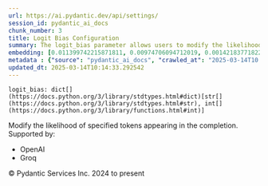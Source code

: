 ```yaml
---
url: https://ai.pydantic.dev/api/settings/
session_id: pydantic_ai_docs
chunk_number: 3
title: Logit Bias Configuration
summary: The logit_bias parameter allows users to modify the likelihood of specific tokens appearing in AI-generated completions. It supports both OpenAI and Groq platforms.
embedding: [0.011399742215871811, 0.00974706094712019, 0.0014218377182260156, -0.002920362399891019, -0.018417375162243843, -0.023037370294332504, 0.02852126583456993, 0.030850043520331383, 0.008764216676354408, 0.0397394634783268, 0.0067421868443489075, -0.0001627640303922817, 0.02751964144408703, 0.008776737377047539, -0.022824525833129883, -0.0014875693013891578, 0.011549985967576504, 0.06325260549783707, -0.015750549733638763, 0.02144729159772396, -0.008845599368214607, -0.035482559353113174, -0.03190175071358681, 0.02064599096775055, -0.019318837672472, -0.011656408198177814, 0.014210551977157593, 0.03039931319653988, 0.010642263107001781, 0.0281206164509058, 0.009371452033519745, -0.02336289919912815, -0.01081128790974617, 0.014711364172399044, -0.03623377904295921, -0.007900315336883068, 0.008457469753921032, -0.01167518924921751, 0.06595699489116669, -0.033228904008865356, -0.003840605029836297, -0.04061588644981384, -0.027294276282191277, 0.01647672802209854, -0.01855509914457798, 0.04071604833006859, 0.038737840950489044, 0.008307226002216339, -0.01271437481045723, -0.003086256328970194, -0.07301844656467438, 0.005812554154545069, -0.03996482864022255, 0.002294346923008561, -0.007023893762379885, -0.015512663871049881, -0.05013132095336914, 0.041241902858018875, -0.05819440260529518, -0.022974768653512, -0.01796664483845234, -0.01118063647300005, 0.028546307235956192, 0.018317213281989098, 0.00900210253894329, -0.01253909058868885, -0.027469560503959656, 0.05448839068412781, -0.07477129250764847, 0.020520787686109543, 0.027194112539291382, 0.0313258171081543, -0.05639147758483887, 0.024915417656302452, -0.011744051240384579, -0.00611617136746645, 0.0017340629128739238, 0.041392143815755844, 0.004591823555529118, -0.06941259652376175, -0.03024906851351261, -0.009340151213109493, -0.013208926655352116, -0.03723540157079697, -0.004410278983414173, -0.033754754811525345, -0.04204320162534714, -0.028821753337979317, -0.04437197744846344, -0.038737840950489044, 0.002900016726925969, -0.04214336350560188, -0.02599216438829899, 0.023801108822226524, 0.03713523969054222, -0.00659820344299078, 0.02448972687125206, -0.049079615622758865, -0.001971948891878128, -0.006369707640260458, 0.007205438334494829, -0.02641785331070423, -0.0019328228663653135, -0.0048985714092850685, 0.047752462327480316, 0.03385491669178009, -0.005821944214403629, -0.02542874962091446, 0.010848849080502987, -0.009584297426044941, -0.04685100167989731, 0.028821753337979317, -0.06926235556602478, 0.043320272117853165, -0.006009748671203852, -0.03059963695704937, -0.0039908490143716335, 0.0073744626715779305, 0.018792985007166862, -0.04477262869477272, -0.05353684723377228, -0.07301844656467438, 0.001743453205563128, 0.042569052428007126, -0.03766109421849251, 0.024965498596429825, 0.0009601512574590743, -0.11118035018444061, -0.0022505256347358227, -0.020420625805854797, -0.04534856230020523, -0.02063347026705742, 0.04612482339143753, -0.0020595910027623177, -0.03881296142935753, -0.03019898757338524, -0.02012013830244541, 0.00890820100903511, -0.00611617136746645, 0.03362955152988434, -0.030173948034644127, 0.010454459115862846, -0.004454100504517555, -0.013659657910466194, -0.06485520303249359, -0.020796235650777817, -0.031851667910814285, -0.005474505480378866, -0.06480512768030167, 0.03573296591639519, -0.01414795033633709, 0.015550225041806698, -0.0038875562604516745, 0.04003995284438133, -0.002957923337817192, -0.06320252269506454, -0.011687709018588066, 0.009114786051213741, 0.02987346053123474, -0.05453846976161003, -0.026467936113476753, 0.00868909526616335, 0.015387460589408875, -0.025028100237250328, 0.027995413169264793, 0.0016808516811579466, 0.026743382215499878, 0.03024906851351261, -0.04291962459683418, -0.06906203180551529, 0.00010720515274442732, 0.008388607762753963, -0.040841251611709595, 0.022261111065745354, -0.011130555532872677, 0.012457708828151226, -0.018680302426218987, -0.07341910153627396, -0.03382987901568413, -0.024627448990941048, -0.06124935671687126, -0.029798338189721107, 0.016364045441150665, -0.0043226368725299835, -0.036809712648391724, 0.0017622336745262146, 0.0014578335685655475, -0.010598442517220974, 0.04529848322272301, 0.009158606640994549, 0.04261913523077965, 0.017353149130940437, 0.03658434748649597, 0.03170142322778702, -0.02987346053123474, -0.018655262887477875, 0.012125920504331589, -0.030749881640076637, 0.003890686435624957, 0.029923541471362114, -0.04382108524441719, 0.02982337772846222, -0.028421103954315186, -0.01991981267929077, 0.021146804094314575, 0.006779748015105724, -0.02084631659090519, -0.019393960013985634, -0.026868585497140884, -0.019619325175881386, -0.0034775161184370518, -0.09495402872562408, 0.018680302426218987, 0.055790502578020096, 0.009853484109044075, 0.019969893619418144, -0.02237379364669323, -0.004469750914722681, 0.016414126381278038, 0.03943897783756256, -0.010041289031505585, 0.007606088183820248, 0.028746630996465683, -0.004087881185114384, -0.034706298261880875, -0.0012457708362489939, 0.041767753660678864, 0.012207302264869213, 0.024765172973275185, 0.01309624407440424, 0.006285195704549551, 0.02731931582093239, -0.018818026408553123, 0.024539807811379433, 0.035883206874132156, 0.001682416652329266, 0.03600841015577316, 0.012789497151970863, 0.011938115581870079, -0.03245264291763306, 0.0018389205215498805, 0.0010720515856519341, 0.022286152467131615, -0.011981937102973461, 0.027845170348882675, 0.004958042874932289, -0.01015397161245346, 0.005928366910666227, 0.0026417854242026806, 0.02237379364669323, 0.015612826682627201, -0.02104664035141468, 0.04477262869477272, -0.018818026408553123, -0.03726044297218323, -0.020332982763648033, -0.04797782748937607, -0.011249498464167118, 0.005195928737521172, -0.012501529417932034, 0.038963206112384796, 0.020570868626236916, -0.017328109592199326, 0.0037905238568782806, -0.013033642433583736, -0.050632134079933167, -0.02794533222913742, 0.017328109592199326, -0.05013132095336914, -0.017365669831633568, -0.006088000722229481, -0.029522890225052834, -0.001009449944831431, -0.0046012140810489655, -0.008332266472280025, -0.0012465533800423145, 0.025566473603248596, -0.0037154019810259342, -0.033779796212911606, 0.024802735075354576, -0.05759342759847641, 0.019944854080677032, 0.04993099719285965, 0.022073306143283844, -0.0002881627588067204, -0.03393004089593887, 0.0034023942425847054, 0.011543725617229939, -0.03976450487971306, -0.02218598872423172, 0.04039052128791809, -0.017315588891506195, 0.026718340814113617, 0.017703717574477196, -0.019832171499729156, -0.033178821206092834, 0.007336901500821114, -0.03458109498023987, 0.0265680979937315, 0.029022078961133957, 0.003062780946493149, -0.04637522995471954, -0.049480266869068146, -0.05168383941054344, 0.020220300182700157, 0.040465641766786575, 0.042569052428007126, 0.01800420507788658, -0.005314871668815613, 0.00010984615801135078, 0.025203384459018707, 0.018780464306473732, -0.0179916862398386, 0.013246487826108932, -0.02333785779774189, -0.025015579536557198, 0.006388488225638866, -0.01079876720905304, 0.027619803324341774, -0.012457708828151226, -0.00507698580622673, -0.019594285637140274, 0.04156742990016937, -0.012432667426764965, -0.014135429635643959, -0.003608979284763336, -0.020045015960931778, -0.02792029082775116, -0.004666945431381464, -0.03921361267566681, 0.0012770716566592455, 0.024927936494350433, 0.007524706423282623, 0.04342043399810791, -0.009822183288633823, -0.04692612215876579, 0.04665067419409752, 0.013459333218634129, 0.005192798562347889, 0.04301978647708893, -0.05994724482297897, -0.002826459938660264, 0.008200802840292454, -0.03781133517622948, 0.010103890672326088, 0.029172321781516075, 0.0673091858625412, 0.031225653365254402, -0.013046163134276867, 0.012376326136291027, 0.006435439456254244, -0.0067985281348228455, 0.0035995892249047756, 0.038186945021152496, -0.01570046879351139, -0.03961426019668579, -0.005095766391605139, -0.040841251611709595, -0.0019375180127099156, 0.05894561856985092, -0.0355326384305954, 0.022348754107952118, -0.00588141568005085, 0.004175523295998573, 0.005637269467115402, -0.05869521200656891, 0.035307273268699646, -0.042018160223960876, 0.00694251200184226, 0.021009080111980438, -0.012514050118625164, 0.01483656745404005, 0.0031253823544830084, 0.0050895060412585735, -0.03771117329597473, -0.013459333218634129, 0.020583389326930046, 0.019368920475244522, -0.0014304454671218991, 0.0031613782048225403, -0.0048484900034964085, -0.020996559411287308, -0.01502437237650156, 0.02814565785229206, -0.00751218618825078, 0.015475103631615639, -0.008776737377047539, -0.006156862247735262, -0.011906814761459827, -0.01666453294456005, 0.006498041097074747, -0.044647425413131714, 0.002673086244612932, 0.0038468651473522186, 0.01338421180844307, 0.029372647404670715, -0.04164255037903786, 0.046800918877124786, 0.03868775814771652, 0.00917112734168768, -0.05053197219967842, -0.03668450936675072, 0.009183647111058235, 0.015587786212563515, 0.015137054957449436, -0.009540475904941559, 0.06315244734287262, 0.04061588644981384, 0.008006738498806953, 0.04730173200368881, 0.058444805443286896, 0.015975914895534515, 0.03155118227005005, -0.08518818765878677, 0.02005753666162491, -0.049079615622758865, -0.010266654193401337, 0.012514050118625164, 0.02350062131881714, 0.05453846976161003, -0.021522412076592445, -0.03175150603055954, -0.014085348695516586, -0.029773296788334846, -0.012908440083265305, -0.01281453762203455, 0.008457469753921032, -0.0119568957015872, 0.040290359407663345, -0.017641115933656693, -0.02470257133245468, 0.03458109498023987, 0.02984841912984848, -0.03448093309998512, 0.014085348695516586, -0.023851189762353897, -0.025003058835864067, 0.0730685293674469, -0.015988435596227646, -0.04031539708375931, -0.017365669831633568, 0.005590318236500025, -0.01681477576494217, 0.014110389165580273, -0.03518206998705864, -0.00888315960764885, 0.010510800406336784, -0.03367963433265686, 0.037786297500133514, 0.0035651582293212414, -0.009233728982508183, -0.02486533485352993, -0.013935104943811893, 0.03059963695704937, -0.0208713561296463, -0.042969703674316406, 0.05819440260529518, -0.055189527571201324, 0.04304482415318489, -0.016551850363612175, 0.02774500660598278, 0.005199058912694454, -0.010260393843054771, -0.04459734261035919, 0.013997706584632397, 0.022348754107952118, -0.0023397328332066536, 0.0019484732765704393, -0.022824525833129883, 0.0012082098983228207, -0.03405524417757988, -0.008200802840292454, 0.028771672397851944, -0.015312339179217815, -0.0077563319355249405, 0.01779136061668396, 0.04422173649072647, -0.0017684937920421362, -0.03871279954910278, -0.030123865231871605, 0.009252509102225304, 0.007355682086199522, 0.01606355793774128, 0.05263538286089897, 0.014611201360821724, 0.05463863164186478, -0.010166491381824017, -0.060147568583488464, -0.051934245973825455, -0.03726044297218323, -0.004757717717438936, -0.016013476997613907, -0.014711364172399044, -0.013935104943811893, 0.040866293013095856, 0.031225653365254402, -0.005994098260998726, -0.05273554474115372, -0.003608979284763336, -0.01871786266565323, -0.009884784929454327, -0.034731339663267136, -0.0394139364361763, 0.034355729818344116, -0.02847118489444256, 0.03270304948091507, 0.030324190855026245, -0.02904711849987507, -0.014686323702335358, 0.06866137683391571, -0.06099895015358925, -0.04226856678724289, -0.04645035043358803, 0.018129408359527588, 0.007130316458642483, -0.018818026408553123, -0.021948102861642838, 0.03212711587548256, -0.002785769058391452, -0.01416047103703022, -0.005258530378341675, 0.012676813639700413, -0.014886648394167423, -0.008920720778405666, -0.021159324795007706, -0.03713523969054222, -0.01895574852824211, -0.08368575572967529, -0.0026981267146766186, -0.05433814600110054, 0.02355070412158966, 0.00041473525925539434, -0.0014320104382932186, 0.02751964144408703, -0.04281945899128914, 0.002493106760084629, -0.0010587486904114485, -0.011744051240384579, -0.004150482825934887, 0.014473478309810162, -0.030324190855026245, 0.04404645040631294, 0.00020091184705961496, -0.0006624026573263109, -0.015437542460858822, -0.015813151374459267, 0.005155237857252359, -0.017753800377249718, 0.01950664259493351, 0.019431522116065025, 0.032828252762556076, -0.03390499949455261, 0.0006377532845363021, -0.02944776974618435, -0.0006815743981860578, -0.022323712706565857, 0.007662429939955473, -0.019732007756829262, 0.0039689382538199425, 0.023776069283485413, 0.043295230716466904, -0.04434693977236748, 0.004031539894640446, -0.002518147462978959, -0.02962305396795273, 0.03678467124700546, 0.051934245973825455, 0.003258410608395934, 0.015487623400986195, 0.011481123976409435, -0.024001434445381165, 0.006253894884139299, -0.0068924305960536, 0.03518206998705864, 0.014223071746528149, -0.022674281150102615, -0.009922346100211143, -0.022624200209975243, -0.02368842624127865, -0.015813151374459267, 0.011725270189344883, -0.01043567806482315, -0.007937876507639885, -5.110829806653783e-05, -0.05819440260529518, -0.02123444527387619, -0.0022990419529378414, 0.037035077810287476, -0.0008036473882384598, -0.023588264361023903, 0.03578304499387741, -0.01473640464246273, -0.016389084979891777, 0.005599708762019873, -0.015587786212563515, 0.0025604034308344126, 0.011668928898870945, 0.003749832743778825, -0.07081487029790878, 0.03668450936675072, 0.02892191708087921, -0.022999810054898262, -0.0028530657291412354, -0.0021926192566752434, -0.028170697391033173, 0.026843544095754623, 0.01397266611456871, 0.012357546016573906, -0.0286715105175972, 0.020908918231725693, -0.025528911501169205, -0.023776069283485413, -0.03245264291763306, -0.04647539183497429, -0.013709739781916142, -0.05433814600110054, -0.03575800731778145, 0.016389084979891777, 0.041442226618528366, -0.03483150154352188, 0.04554888978600502, 0.009058444760739803, 0.004785888362675905, 0.020733634009957314, -0.014623722061514854, -0.011631367728114128, -0.03468126058578491, -0.018818026408553123, 0.0016260752454400063, 0.015450062230229378, 0.00898332241922617, 0.033178821206092834, -0.01740323007106781, -0.005364953074604273, 0.005530846770852804, -0.0007120926165953279, 0.01302112266421318, 0.023438019677996635, -0.009302590042352676, 0.0003664146934170276, 0.00749966548755765, 0.009878524579107761, -0.015975914895534515, -0.017853962257504463, 0.004288206342607737, -0.029347606003284454, 0.016526808962225914, -0.010066329501569271, 0.03998987004160881, 0.011211937293410301, -0.012946000322699547, -0.03485654294490814, 0.016614452004432678, -0.0073744626715779305, -0.014773965813219547, -0.050782378762960434, -0.009352671913802624, 0.009127305820584297, 0.034330688416957855, -0.03172646462917328, -0.016727134585380554, -0.007656169589608908, 0.0119568957015872, -0.02412663772702217, 0.002072111237794161, 0.07136576622724533, 0.008814298547804356, -0.012463968247175217, 0.029197363182902336, 0.026693301275372505, -0.062451306730508804, 0.05699245259165764, 0.0018217051401734352, -0.009534216485917568, -0.026342732831835747, 0.01302112266421318, -0.014373315498232841, -0.030123865231871605, 0.003230239963158965, -0.0019234325736761093, 0.007712510880082846, -0.0015141749754548073, -0.031300775706768036, -0.03004874475300312, 0.02681850455701351, -0.03135085478425026, 0.047752462327480316, 0.010322995483875275, -0.0019500382477417588, 0.001079876790754497, 0.013609576970338821, -0.03004874475300312, 0.0007050499552860856, 0.010974051430821419, 0.006335277110338211, 0.03347931057214737, 0.02140972949564457, 0.040064990520477295, -0.0048766606487333775, 0.05894561856985092, 0.004363328218460083, 0.0296731349080801, 0.015575265511870384, -0.04534856230020523, 0.0025056269951164722, 0.018242090940475464, 0.01722794584929943, -0.028796713799238205, 0.002655870746821165, 0.0029281876049935818, -0.03175150603055954, 0.009390232153236866, -0.01567542739212513, -0.014085348695516586, -0.01739071123301983, 0.023049890995025635, -0.035081908106803894, -0.0122323427349329, -0.023663386702537537, -0.01780388131737709, -0.00015562353655695915, -0.025716716423630714, -0.024214278906583786, 0.005493286065757275, -0.03440581262111664, -0.01587575301527977, -0.009966166689991951, 0.014811526983976364, 0.0073744626715779305, -0.016013476997613907, -0.020620951429009438, 0.0009718890651129186, 0.005490155890583992, -0.02696874737739563, 0.0037122720386832952, 0.01005380880087614, -0.00607861066237092, -0.00018105542403645813, -0.009665679186582565, -0.013834943063557148, 0.025578994303941727, -0.024214278906583786, 0.014799006283283234, 0.010373076424002647, -0.0007351769600063562, 0.01856761984527111, 0.01022909302264452, 0.03633394092321396, 0.005762472748756409, -0.016501769423484802, -0.0007445671944878995, 0.008163242600858212, 0.010698605328798294, -0.026868585497140884, 0.010097630321979523, 0.021322088316082954, 0.027845170348882675, -0.04221848398447037, -0.02892191708087921, 0.00801925826817751, -0.010498279705643654, -0.009984946809709072, -0.02105916105210781, 0.029222402721643448, -0.015174616128206253, 0.006300846114754677, -0.00908348523080349, 0.004826579708606005, 0.05045684799551964, 0.0028076795861124992, 0.003934507258236408, -0.06926235556602478, 0.004338287282735109, 0.018655262887477875, 0.03267800807952881, -0.009121045470237732, -0.013684699311852455, -0.004432189743965864, 0.02063347026705742, 0.018780464306473732, 0.01397266611456871, 0.016977541148662567, 0.015462582930922508, -0.038737840950489044, -0.01099909283220768, 0.04091637209057808, -0.0286715105175972, -0.017152825370430946, 0.046224985271692276, -0.02564159408211708, -0.04244385287165642, 0.0024508507922291756, -0.013609576970338821, -0.04259409382939339, 0.05458855256438255, 0.021923063322901726, -0.00358393881469965, -0.045048076659440994, 0.002134712878614664, 0.015487623400986195, 0.020045015960931778, 0.029598012566566467, 0.029147282242774963, 0.029497850686311722, 0.039464015513658524, -0.03978954628109932, 0.0006228854181244969, 0.012470228597521782, -0.0077500720508396626, -0.033604513853788376, 0.031225653365254402, 0.02350062131881714, -0.020696071907877922, -0.002407029503956437, -0.01876794546842575, 0.0260172039270401, 0.0140603082254529, -0.04034043848514557, 0.006635764148086309, -0.011988196521997452, 0.05223473533987999, -0.02829590067267418, 0.033554431051015854, 0.02120940573513508, 0.03881296142935753, 0.04780254513025284, 0.002097151940688491, 0.0436207614839077, -0.01777883991599083, 0.013171366415917873, -0.010210312902927399, 0.018267132341861725, 0.03232743963599205, 0.03390499949455261, -0.0032771911937743425, -0.035131990909576416, -0.016514288261532784, 0.0003231805167160928, -0.021472331136465073, 0.054788876324892044, -0.013834943063557148, 0.038362231105566025, -0.029197363182902336, -0.009158606640994549, -0.014598681591451168, 9.390232298756018e-05, -0.0038249546196311712, 0.0001125849739764817, 0.055740419775247574, 0.033729713410139084, -0.028446143493056297, 0.028821753337979317, 0.029347606003284454, -0.000942935876082629, -0.014172990806400776, 0.04189295694231987, 0.0143357552587986, -0.01177535206079483, 0.0059690577909350395, 0.021735258400440216, 0.008714135736227036, -0.007311861030757427, -0.0051458473317325115, -0.006447959691286087, 0.02254907786846161, -0.04670075699687004, -0.030574597418308258, -0.002569793723523617, -0.022724362090229988, -0.010047548450529575, -0.014097869396209717, -0.013058683834969997, 0.01571298949420452, 0.00229278183542192, -0.007343161851167679, -0.04281945899128914, 0.01404778752475977, 0.024815253913402557, -0.018492497503757477, 0.014598681591451168, 0.08418656140565872, -0.007556007243692875, 0.015149574726819992, 0.0009851919021457434, -0.011118035763502121, -0.02869655005633831, 0.01835477538406849, 0.012946000322699547, -0.01876794546842575, -0.01645168662071228, -0.011944375932216644, 0.009978687390685081, -0.0037780036218464375, 0.015775591135025024, 0.016601931303739548, -0.012363806366920471, -0.007862755097448826, -0.011218197643756866, 0.007787632755935192, -0.03623377904295921, 0.01088640931993723, 0.008714135736227036, 0.02371346764266491, 0.015149574726819992, -0.009784622117877007, -0.003943897783756256, 0.011249498464167118, -0.009390232153236866, 0.007086495403200388, -0.036258816719055176, 0.026442894712090492, -0.0006432309164665639, 0.023851189762353897, 0.026718340814113617, 0.004056580364704132, 0.03838726878166199, 0.022286152467131615, 0.001812314847484231, 0.032202236354351044, 0.021960623562335968, -0.003031480126082897, -0.010786247439682484, -0.005102026276290417, 0.020408105105161667, 0.002932882634922862, -0.006604463327676058, -0.03330402448773384, 0.03382987901568413, -0.007249259389936924, -0.009008362889289856, 0.007937876507639885, 0.017365669831633568, -0.0033585731871426105, 0.03292841464281082, -0.031225653365254402, -0.030073784291744232, 0.056141071021556854, -0.028621429577469826, -0.013058683834969997, 0.03295345604419708, -0.021284526214003563, -0.03150109946727753, -0.007862755097448826, 0.004598083905875683, -0.04186791554093361, -0.06275179237127304, 0.0040753609500825405, -0.015137054957449436, 0.009953646920621395, -0.006836089305579662, 0.02661817893385887, -0.02140972949564457, 0.030173948034644127, 0.022887127473950386, -0.0065230815671384335, -0.036083534359931946, 0.016213800758123398, -0.0321020744740963, 0.02889687567949295, -0.007862755097448826, 0.025566473603248596, 0.03240256384015083, -0.015249737538397312, -0.010748686268925667, -0.0031425978522747755, 0.005186538212001324, 0.02987346053123474, -0.021872982382774353, -0.010009988211095333, 0.0007414371357299387, 0.0099348658695817, -0.027093950659036636, 0.012601692229509354, -0.016326485201716423, 0.005318001843988895, -0.003921987023204565, 0.02947280928492546, -0.01603851653635502, 0.011155596002936363, -0.013509414158761501, 0.02084631659090519, 0.03290337324142456, -0.0029344477225095034, -0.006817308720201254, 0.014198031276464462, -0.04512319713830948, 0.023099971935153008, 0.006566902622580528, -0.005186538212001324, 0.01913103461265564, 0.033779796212911606, -0.015775591135025024, 0.0055871885269880295, 0.002317822305485606, 0.01126827858388424, -0.0008028649026528001, 0.004569913260638714, 0.008657794445753098, -0.011888034641742706, -0.015312339179217815, 0.006667064968496561, 0.0058344644494354725, 0.012194781564176083, 0.03578304499387741, -0.02832094207406044, 0.004845359828323126, -0.010923970490694046, -0.020245341584086418, 0.011806651949882507, 0.024802735075354576, 0.004231864586472511, -0.030900124460458755, 0.01722794584929943, 0.007311861030757427, 0.02430192194879055, -0.036634426563978195, 0.03748580813407898, -0.010529580526053905, 0.0026683909818530083, 0.013759820722043514, 0.025917042046785355, 0.004494791384786367, -0.021334609016776085, 0.010554620996117592, 0.000996147166006267, 0.009133566170930862, -0.0014140125131234527, -0.017340630292892456, 0.022649241611361504, 0.016589410603046417, -0.018880628049373627, 0.034706298261880875, -0.03500678762793541, -0.02987346053123474, -0.04953034594655037, -0.0026339602191001177, 0.016301443800330162, 0.013747300021350384, 0.019581764936447144, -0.010197792202234268, -0.007249259389936924, -0.027469560503959656, -0.014398356899619102, -0.0030080045107752085, 0.014198031276464462, -0.04497295245528221, -0.021948102861642838, 0.021547453477978706, 0.0039125969633460045, -0.014185511507093906, -0.013822422362864017, 0.002950098132714629, -0.04151734709739685, 0.020157698541879654, 0.0002746643149293959, -0.010398117825388908, 0.012795756570994854, -0.000841208326164633, 0.03403020277619362, 0.008545111864805222, 0.016101118177175522, 0.0042099542915821075, -0.009765841998159885, 0.00977210234850645, -0.005709261167794466, 0.0032365000806748867, -0.003327272366732359, -0.03330402448773384, -8.485444413963705e-05, 0.0035182072315365076, 0.006560642272233963, 0.0029422729276120663, -0.009715761058032513, -0.01683981716632843, 0.005818814039230347, -0.0031175571493804455, -0.022674281150102615, -0.0024915416724979877, -0.007837713696062565, -0.026918666437268257, 0.01781640201807022, 0.016952499747276306, -0.004510441794991493, 0.026543056592345238, 0.004335157573223114, -0.006341536995023489, 0.044647425413131714, -0.0043508075177669525, 0.05428806319832802, 0.03430565074086189, -0.0067985281348228455, 0.018254611641168594, -0.0018107498763129115, -0.004366457927972078, 0.03019898757338524, -0.0056435298174619675, 0.02221103012561798, 0.007574787363409996, -0.008833078667521477, 0.032627929002046585, -0.004992473404854536, 0.0020095098298043013, 0.02731931582093239, 0.035282231867313385, 0.020608430728316307, 0.03620873764157295, -0.03272809088230133, -0.026067284867167473, -0.002378858858719468, 0.017278028652071953, 0.006335277110338211, 0.01953168399631977, -0.021923063322901726, 0.00626328494399786, 0.010135190561413765, 0.01871786266565323, 0.006206943653523922, 0.015174616128206253, 0.053286440670490265, -0.022248590365052223, -0.0068986909464001656, 0.023600785061717033, 0.021910542622208595, -0.015575265511870384, 0.0035776786971837282, 0.005574667826294899, -0.028446143493056297, -0.0003505686763674021, 0.021685177460312843, 0.009578037075698376, 0.0027795089408755302, -0.02736939862370491, -0.007518446072936058, -0.04377100244164467, 0.0044008889235556126, -0.022336233407258987, -0.011456083506345749, 0.020533308386802673, -0.009715761058032513, 0.010792506858706474, -0.04975571110844612, 0.020620951429009438, 0.0035338574089109898, 0.010648523457348347, -0.007994217798113823, 0.05874529480934143, -0.010160231962800026, 0.051383353769779205, -0.005690481048077345, -0.026893626898527145, -0.03886304423213005, 0.008150721900165081, 0.019857211038470268, 0.019844692200422287, -0.0026323951315134764, -0.0010133625473827124, 0.0038687759079039097, -0.005637269467115402, 0.02777004800736904, 0.019669407978653908, -0.018279653042554855, -0.017252987250685692, -0.02332533709704876, 0.018404856324195862, 0.009872264228761196, 0.03751084953546524, -0.012357546016573906, 0.019969893619418144, 0.010548361577093601, -0.013309089466929436, -0.010322995483875275, 0.005555887706577778, 0.012201041914522648, -0.02774500660598278, -0.0168272964656353, -0.007199178449809551, -0.00200794474221766, 0.0032114596106112003, -0.005709261167794466, -0.03563280403614044, 0.005183408502489328, -0.030173948034644127, 0.016351524740457535, -0.018304692581295967, 0.04189295694231987, -0.01816697046160698, 0.0009538911399431527, -0.003906336612999439, 0.0011103949509561062, -0.02904711849987507, -0.028371023014187813, 0.004760847892612219, 0.0015118274604901671, -0.005565277766436338, 0.006422919221222401, -0.02964809350669384, -0.01031673513352871, 0.051733922213315964, 0.004986213520169258, 0.012570391409099102, 0.0068986909464001656, -0.005897066090255976, -0.005818814039230347, 0.03806174173951149, 0.0048422301188111305, 0.0025228424929082394, 0.021171843633055687, -0.005990968551486731, 0.009640638716518879, -0.017090223729610443, 0.012363806366920471, -0.0010657913517206907, -0.06590691208839417, 0.0065794228576123714, 0.011387222446501255, 0.02067103236913681, 0.0015767764998599887, -0.03828710690140724, 0.012946000322699547, -0.03615865483880043, -0.0014648762298747897, -0.002350688213482499, 0.02253655716776848, -0.025503871962428093, -0.001784144202247262, 0.027419479563832283, 0.028170697391033173, -0.021872982382774353, -0.0071741375140845776, 0.00611617136746645, -0.0014648762298747897, -0.008282185532152653, -0.019744528457522392, 0.02604224532842636, 0.015537704341113567, -0.012514050118625164, 0.03272809088230133, -0.010786247439682484, -0.04059084504842758, 0.004206824116408825, 0.04116677865386009, 0.017090223729610443, -0.013546975329518318, 0.027419479563832283, 0.00711779622361064, -0.015074453316628933, -0.011668928898870945, 0.021146804094314575, -0.02007005736231804, -0.027619803324341774, 0.043896205723285675, -0.03901328518986702, 0.010009988211095333, -0.06235114485025406, -0.029497850686311722, 0.021347127854824066, 0.038362231105566025, 0.018129408359527588, 0.012182261794805527, 0.030749881640076637, -0.026918666437268257, -0.018279653042554855, 0.02929752506315708, 0.0008779867202974856, 0.012570391409099102, -0.011556246317923069, -0.02124696597456932, 0.025203384459018707, -0.01628892309963703, 0.003458735765889287, -0.015487623400986195, 0.012207302264869213, 0.002518147462978959, 0.0048985714092850685, 0.003001744393259287, -0.024815253913402557, 0.012651773169636726, 0.013033642433583736, 0.019243717193603516, -0.03751084953546524, -0.002341297920793295, 0.01854257844388485, 0.03728548437356949, 0.028971998021006584, -0.02604224532842636, -0.05428806319832802, 0.012739415280520916, -0.024927936494350433, 0.006911211181432009, -0.012138440273702145, 0.018805505707859993, -0.008363567292690277, 0.006291455589234829, -0.00044212344801053405, -0.020408105105161667, 0.0035338574089109898, 0.025942081585526466, 0.009121045470237732, -0.010692344978451729, -0.018617700785398483, 0.0024508507922291756, 0.014849088154733181, 0.012883398681879044, 0.02964809350669384, -0.004676335956901312, -0.024790214374661446, 0.0016996320337057114, 0.00823836401104927, 0.0198697317391634, -0.02872159145772457, -0.019994935020804405, 0.034706298261880875, 0.020383065566420555, 0.0018639611080288887, 0.006322756409645081, -0.015750549733638763, -0.023600785061717033, 0.006231984123587608, -0.03583312779664993, 0.0013756690314039588, -0.017490873113274574, 0.025378668680787086, -0.031050369143486023, -0.019469082355499268, 0.019757049158215523, 0.03493166342377663, 0.03197687119245529, -0.013559496030211449, -0.002483716467395425, 0.011462343856692314, -0.00646047992631793, -0.0020392455626279116, -0.03976450487971306, -0.002978268777951598, -0.015187135897576809, 0.027419479563832283, 0.011211937293410301, -0.008307226002216339, -0.0004221691924612969, 0.015399981290102005, -0.03731052577495575, 0.003001744393259287, 0.0281206164509058, -0.019581764936447144, -0.01800420507788658, 0.05075733736157417, 0.02541622892022133, 0.00521470932289958, 0.014961770735681057, 0.030324190855026245, -0.00927754957228899, -0.032602887600660324, 0.0352071113884449, -0.015763070434331894, -0.01338421180844307, -0.020558349788188934, -0.025866961106657982, 0.03140093758702278, 0.025716716423630714, 0.0119568957015872, -0.01062348298728466, 0.03848743438720703, -0.03245264291763306, 0.008394868113100529, -0.035081908106803894, 0.011393481865525246, -0.005058205220848322, 0.010930230841040611, -0.028796713799238205, 0.008451209403574467, 0.04291962459683418, 0.0087203960865736, -0.002338167978450656, 0.010961531661450863, 0.012075838632881641, 0.011668928898870945, 0.018479976803064346, 0.026893626898527145, -0.02219850942492485, 0.016864856705069542, 0.0060535697266459465, -0.020245341584086418, 0.006779748015105724, -0.03983962535858154, -0.017077703028917313, 0.021084202453494072, -0.020508266985416412, -0.051733922213315964, 0.00813194178044796, 0.003540117759257555, 0.010817548260092735, -0.007048934698104858, 0.014548600651323795, 0.0016511158319190145, 0.013634617440402508, -0.011888034641742706, 0.012219822965562344, -0.021847940981388092, -0.012226082384586334, 0.005073855631053448, -0.03776125609874725, 0.0005806293920613825, 0.009527956135571003, -0.030148906633257866, 0.01835477538406849, -0.00945283379405737, 0.005364953074604273, -0.025516392663121223, 0.029973622411489487, 0.013259008526802063, 0.010310475714504719, 0.019807130098342896, 0.006948771886527538, 0.006842349655926228, -0.014285673387348652, -0.02734435722231865, 0.01797916553914547, -0.007950397208333015, -0.022724362090229988, -0.007036414463073015, 0.02506566047668457, 0.02892191708087921, 0.0317765474319458, 0.010554620996117592, 0.008626493625342846, 0.03485654294490814, -0.02872159145772457, 0.011487384326756, -0.03232743963599205, 0.0039125969633460045, 0.02332533709704876, 0.0009781492408365011, 0.007562267128378153, 0.0027873339131474495, 0.0012512485263869166, 0.009997467510402203, -0.004228734876960516, -0.010592182166874409, 0.022636720910668373, 0.029397688806056976, -0.03518206998705864, 0.012495269067585468, 0.027219153940677643, 0.0051740179769694805, 0.010016247630119324, -0.026442894712090492, 0.036258816719055176, 0.00651056133210659, 0.003552637994289398, 0.01482404675334692, -0.027043869718909264, -0.0020063796546310186, 0.051533594727516174, -0.006275805179029703, 0.023663386702537537, -0.022160949185490608, 0.04269425570964813, 0.020620951429009438, 0.042168404906988144, -0.006454220041632652, -0.022448915988206863, -0.011549985967576504, 0.04304482415318489, 0.017152825370430946, -0.011600066907703876, 0.007330641616135836, 0.027845170348882675, -0.00431011663749814, -0.024151677265763283, -0.023863710463047028, -0.007831454277038574, -0.01329656969755888, 0.03042435273528099, 0.026442894712090492, 0.017841441556811333, 0.03207703307271004, -0.01667705364525318, 0.007186657749116421, 0.04059084504842758, 0.04244385287165642, -0.0040753609500825405, 0.009283809922635555, 0.012082098983228207, -0.0028734111692756414, -0.006485520396381617, 0.019030870869755745, -0.009177387692034245, -0.024915417656302452, 0.01853005960583687, -0.026718340814113617, -0.029422728344798088, -0.02432696335017681, 0.04079116880893707, -0.012000717222690582, 0.01491168886423111, 0.015800630673766136, 0.043345313519239426, -0.029948581010103226, 0.02431444264948368, 0.05428806319832802, -0.04324515163898468, 0.013233968056738377, 0.040640927851200104, 0.00862023327499628, -0.035682883113622665, -0.0015924269100651145, -0.0008404258405789733, -0.019757049158215523, -0.011643888428807259, 0.03002370335161686, 0.01623884215950966, 0.007005113642662764, 0.0014914819039404392, -0.014761445112526417, -0.05874529480934143, -0.008232103660702705, -0.008833078667521477, 0.022261111065745354, 0.0164391677826643, -0.00014026659482624382, 0.008845599368214607, 0.023588264361023903, -0.021484851837158203, 0.009302590042352676, -0.022098347544670105, 0.012489009648561478, -0.054788876324892044, 0.023250216618180275, -0.02696874737739563, 0.009596817195415497, -0.013709739781916142, 0.017841441556811333, 0.008970801718533039, -0.026693301275372505, -0.009164866991341114, -0.027669886127114296]
metadata : {"source": "pydantic_ai_docs", "crawled_at": "2025-03-14T10:14:33.291027", "url_path": "/api/settings/", "chunk_size": 351}
updated_dt: 2025-03-14T10:14:33.292542
---
```

```
logit_bias: dict[](https://docs.python.org/3/library/stdtypes.html#dict)[str[](https://docs.python.org/3/library/stdtypes.html#str), int[](https://docs.python.org/3/library/functions.html#int)]

```

Modify the likelihood of specified tokens appearing in the completion.
Supported by:
  * OpenAI
  * Groq


© Pydantic Services Inc. 2024 to present